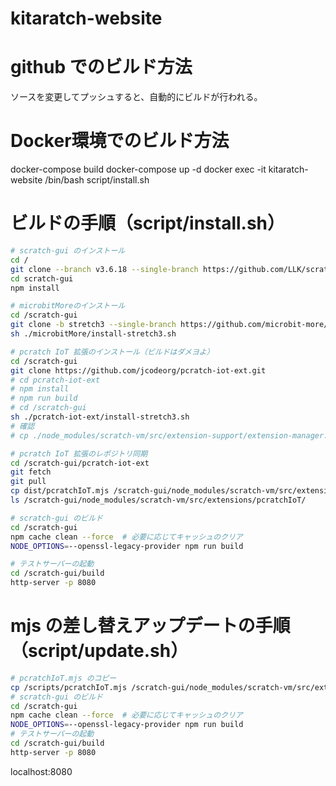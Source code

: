 # kitaratch-website

# github でのビルド方法

ソースを変更してプッシュすると、自動的にビルドが行われる。


# Docker環境でのビルド方法
docker-compose build
docker-compose up -d
docker exec -it kitaratch-website /bin/bash
script/install.sh

# ビルドの手順（script/install.sh）

``` sh
# scratch-gui のインストール
cd /
git clone --branch v3.6.18 --single-branch https://github.com/LLK/scratch-gui.git
cd scratch-gui
npm install

# microbitMoreのインストール
cd /scratch-gui
git clone -b stretch3 --single-branch https://github.com/microbit-more/mbit-more-v2.git ./microbitMore
sh ./microbitMore/install-stretch3.sh

# pcratch IoT 拡張のインストール（ビルドはダメヨよ）
cd /scratch-gui
git clone https://github.com/jcodeorg/pcratch-iot-ext.git
# cd pcratch-iot-ext
# npm install
# npm run build
# cd /scratch-gui
sh ./pcratch-iot-ext/install-stretch3.sh
# 確認
# cp ./node_modules/scratch-vm/src/extension-support/extension-manager.js /scripts

# pcratch IoT 拡張のレポジトリ同期
cd /scratch-gui/pcratch-iot-ext
git fetch
git pull
cp dist/pcratchIoT.mjs /scratch-gui/node_modules/scratch-vm/src/extensions/pcratchIoT/
ls /scratch-gui/node_modules/scratch-vm/src/extensions/pcratchIoT/

# scratch-gui のビルド
cd /scratch-gui
npm cache clean --force  # 必要に応じてキャッシュのクリア
NODE_OPTIONS=--openssl-legacy-provider npm run build

# テストサーバーの起動
cd /scratch-gui/build
http-server -p 8080
```

# mjs の差し替えアップデートの手順（script/update.sh）
```sh
# pcratchIoT.mjs のコピー
cp /scripts/pcratchIoT.mjs /scratch-gui/node_modules/scratch-vm/src/extensions/pcratchIoT/
# scratch-gui のビルド
cd /scratch-gui
npm cache clean --force  # 必要に応じてキャッシュのクリア
NODE_OPTIONS=--openssl-legacy-provider npm run build
# テストサーバーの起動
cd /scratch-gui/build
http-server -p 8080
```
localhost:8080

